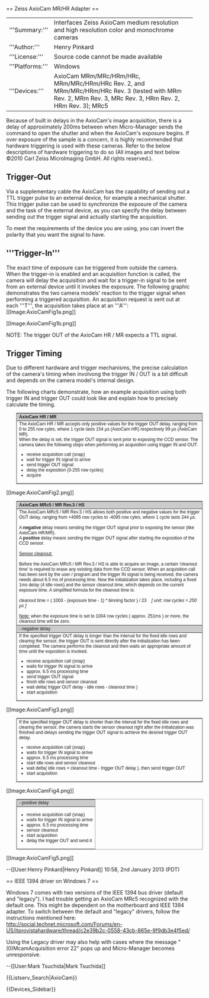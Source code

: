 == Zeiss AxioCam MR/HR Adapter ==

<table><tr><td>
'''Summary:'''</td><td>Interfaces Zeiss AxioCam medium resolution and high resolution color and monochrome cameras</td></tr>
<tr><td>'''Author:'''</td><td>Henry Pinkard</td></tr>
<tr><td>'''License:'''</td><td>Source code cannot be made available</td></tr> 
<tr><td>'''Platforms:'''</td><td>Windows</td></tr>
<tr><td>'''Devices:'''</td><td>AxioCam MRm/MRc/HRm/HRc, MRm/MRc/HRm/HRc Rev. 2, and MRm/MRc/HRm/HRc Rev. 3 (tested with MRm Rev. 2, MRm Rev. 3, MRc Rev. 3, HRm Rev. 2, HRm Rev. 3); MRc5 </td></tr>
</table>


Because of built in delays in the AxioCam's image acquisition, there is a delay of approximately 200ms between when Micro-Manager sends the command to open the shutter and when the AxioCam's exposure begins. If over exposure of the sample is a concern, it is highly recommended that hardware triggering is used with these cameras. Refer to the below descriptions of hardware triggering to do so (All images and text below ©2010 Carl Zeiss MicroImaging GmbH. All rights reserved.).


<h2>Trigger-Out</h2>

<p>Via a supplementary cable the AxioCam has the capability of sending out a
TTL trigger pulse to an external device, for example a mechanical shutter. This
trigger pulse can be used to synchronize
the exposure of the camera and the task of the external device, as you can
specify the delay between sending out
the trigger signal and actually starting the acquisition.</p>

<p>To meet the requirements of the device you are using, you can
invert the polarity that you want the
signal to have.</p>

<h2>'''Trigger-In'''</h2>

The exact time of exposure can be triggered from outside the camera. When the trigger-in is enabled and an acquisition function is called, the camera will delay the acquisition and wait for a trigger-in signal to be sent from an external device until it invokes the exposure.
The following graphic demonstrates the two camera models' reaction to the trigger signal when performing a triggered acquisition. An acquisition request is sent out at each '''T''', the acquisition takes place at an '''A''':
[[Image:AxioCamFig1a.png]]

[[Image:AxioCamFig1b.png]]

NOTE: The trigger OUT of the AxioCam HR / MR expects a TTL signal.



<h2>Trigger Timing</h2>

<p>Due to different hardware and trigger mechanisms, the precise calculation of
the camera's timing when involvong the trigger IN / OUT is a bit difficult and
depends on the camera model's internal design.</p>

<p>The following charts demonstrate, how an example acquisition using both
trigger IN and trigger OUT could look like and explain how to precisely
calculate the timing.</p>

<table border=1 bordercolor=#999999 cellpadding=5 cellspacing=0
       style='margin:10pt 20pt 10pt; font-family:sans-serif; font-size:9pt'>
<tr>
<td bgcolor=#CCCCCC><b>AxioCam HR / MR</b></td>
</tr>

<tr>
<td>The AxioCam HR / MR accepts only positive values for the trigger OUT delay, ranging from 0 to 255 row cyles,
where 1 cycle lasts 154 &micro;s (AxioCam HR) respectively 99 &micro;s (AxioCam MR).<br />
When the delay is set, the trigger OUT signal is sent prior to exposing the CCD sensor. The camera takes the
following steps when performing an acquisition using trigger IN and OUT:<br />
<ul>
<li>receive acquisition call (snap)</li>
<li>wait for trigger IN signal to arrive</li>
<li>send trigger OUT signal</li>
<li>delay the exposition (0-255 row cycles)</li>
<li>acquire</li>
</ul></td>
</tr>

</table>


[[Image:AxioCamFig2.png]]



<table border=1 bordercolor=#999999 cellpadding=5 cellspacing=0
       style='margin:10pt 20pt 10pt; font-family:sans-serif; font-size:9pt'>

<tr>
<td bgcolor=#CCCCCC><b>AxioCam MRc5 / MR Rev.3 / HS</b></td>
</tr>

<tr>
<td>The AxioCam MRc5 / MR Rev.3 / HS allows both positive and negative values for the trigger OUT delay, ranging from +4095 row cycles
to -4095 row cyles, where 1 cycle lasts 244 &micro;s.<br />
&nbsp;<br />
A <b>negative</b> delay means sending the trigger OUT signal prior to exposing the sensor (like AxioCam HR/MR).<br />
A <b>positive</b> delay means sending the trigger OUT signal after starting the exposition of the CCD sensor.<br />
&nbsp;<br />
<u>Sensor cleanout:</u><br />
&nbsp;<br />
Before the AxioCam MRc5 / MR Rev.3 / HS is able to acquire an image, a certain 'cleanout time' is required to erase any existing data
from the CCD sensor. When an acquisition call has been sent by the user / program and the trigger IN signal is being
received, the camera needs about 6.5 ms of processing time. Now the initialization takes place, including a fixed 1ms
delay (4 idle rows) and the sensor cleanout time, which depends on the current exposure time. A simplified formula for
the cleanout time is:<br />
&nbsp;<br />
cleanout time = ( 1003 - (exposure time - 1) * binning factor ) / 23&nbsp;&nbsp;&nbsp;&nbsp;<em>[ unit: row cycles = 250 &micro;s ]</em><br />
&nbsp;<br />
<u>Note:</u> when the exposure time is set to 1004 row cycles ( approx. 251ms ) or more, the cleanout time will be zero.</td>
</tr>


<tr>
<td bgcolor=#CCCCCC>- negative delay<br />
</tr>

<tr>
<td>If the specified trigger OUT delay is longer than the interval for the fixed idle rows and clearing the sensor,
the trigger OUT is sent directly after the initialization has been completed. The camera performs the cleanout
and then waits an appropriate amount of time until the exposition is invoked.<br />
<ul>
<li>receive acquisition call (snap)</li>
<li>waits for trigger IN signal to arrive</li>
<li>approx. 6.5 ms processing time</li>
<li>send trigger OUT signal
<li>finish idle rows and sensor cleanout</li>
<li>wait delta( trigger OUT delay - idle rows - cleanout time )</li>
<li>start acquisition</li>
</ul></td>
</tr>

</table>


[[Image:AxioCamFig3.png]]


<table border=1 bordercolor=#999999 cellpadding=5 cellspacing=0
       style='margin:10pt 20pt 10pt; font-family:sans-serif; font-size:9pt'>
<tr>
<td>If the specified trigger OUT delay is shorter than the interval for the fixed idle rows and clearing the sensor,
the camera starts the sensor cleanout right after the initialization was finished and delays sending the trigger
OUT signal to achieve the desired trigger OUT delay.<br />
<ul>
<li>receive acquisition call (snap)</li>
<li>waits for trigger IN signal to arrive</li>
<li>approx. 6.5 ms processing time</li>
<li>start idle rows and sensor cleanout</li>
<li>wait delta( idle rows + cleanout time - trigger OUT delay ), then send trigger OUT
<li>start acquisition</li>
</ul></td>
</tr>

</table>


[[Image:AxioCamFig4.png]]


<table border=1 bordercolor=#999999 cellpadding=5 cellspacing=0
       style='margin:10pt 20pt 10pt; font-family:sans-serif; font-size:9pt'>

<tr>
<td bgcolor=#CCCCCC>- positive delay</td>
</tr>

<tr>
<td><ul>
<li>receive acquisition call (snap)</li>
<li>waits for trigger IN signal to arrive</li>
<li>approx. 6.5 ms processing time</li>
<li>sensor cleanout</li>
<li>start acquisition</li>
<li>delay the trigger OUT and send it</li>
</ul></td>
</tr>

</table>


[[Image:AxioCamFig5.png]]



--[[User:Henry Pinkard|Henry Pinkard]] 10:58, 2nd January 2013 (PDT)

== IEEE 1394 driver on Windows 7 ==

Windows 7 comes with two versions of the IEEE 1394 bus driver (default and "legacy"). I had trouble getting an AxioCam MRc5 recognized with the default one. This might be dependent on the motherboard and IEEE 1394 adapter. To switch between the default and "legacy" drivers, follow the instructions mentioned here: http://social.technet.microsoft.com/Forums/en-US/itprovistahardware/thread/c2e39b2c-0558-43cb-865e-9f9db3e4f5ed/

Using the Legacy driver may also help with cases where the message "(0)McamAcquisition error 22" pops up and Micro-Manager becomes unresponsive.

--[[User:Mark Tsuchida|Mark Tsuchida]]



{{Listserv_Search|AxioCam}}


{{Devices_Sidebar}}
